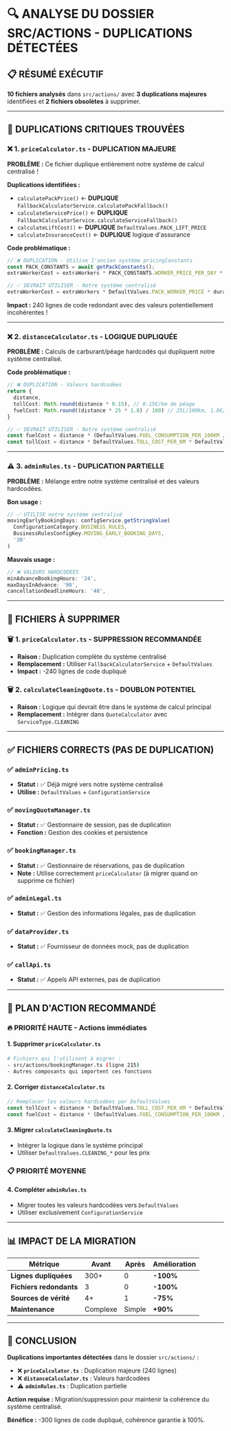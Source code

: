 # 🔍 **ANALYSE DU DOSSIER SRC/ACTIONS - DUPLICATIONS DÉTECTÉES**

## 📋 **RÉSUMÉ EXÉCUTIF**

**10 fichiers analysés** dans `src/actions/` avec **3 duplications majeures** identifiées et **2 fichiers obsolètes** à supprimer.

---

## 🚨 **DUPLICATIONS CRITIQUES TROUVÉES**

### ❌ **1. `priceCalculator.ts` - DUPLICATION MAJEURE**

**PROBLÈME :** Ce fichier duplique entièrement notre système de calcul centralisé !

**Duplications identifiées :**
- `calculatePackPrice()` ← **DUPLIQUE** `FallbackCalculatorService.calculatePackFallback()`
- `calculateServicePrice()` ← **DUPLIQUE** `FallbackCalculatorService.calculateServiceFallback()`
- `calculateLiftCost()` ← **DUPLIQUE** `DefaultValues.PACK_LIFT_PRICE`
- `calculateInsuranceCost()` ← **DUPLIQUE** logique d'assurance

**Code problématique :**
```typescript
// ❌ DUPLICATION - Utilise l'ancien système pricingConstants
const PACK_CONSTANTS = await getPackConstants();
extraWorkerCost = extraWorkers * PACK_CONSTANTS.WORKER_PRICE_PER_DAY * duration;

// ✅ DEVRAIT UTILISER - Notre système centralisé
extraWorkerCost = extraWorkers * DefaultValues.PACK_WORKER_PRICE * duration;
```

**Impact :** 240 lignes de code redondant avec des valeurs potentiellement incohérentes !

---

### ❌ **2. `distanceCalculator.ts` - LOGIQUE DUPLIQUÉE**

**PROBLÈME :** Calculs de carburant/péage hardcodés qui dupliquent notre système centralisé.

**Code problématique :**
```typescript
// ❌ DUPLICATION - Valeurs hardcodées
return {
  distance,
  tollCost: Math.round(distance * 0.15), // 0.15€/km de péage
  fuelCost: Math.round((distance * 25 * 1.8) / 100) // 25L/100km, 1.8€/L
}

// ✅ DEVRAIT UTILISER - Notre système centralisé
const fuelCost = distance * (DefaultValues.FUEL_CONSUMPTION_PER_100KM / 100) * DefaultValues.FUEL_PRICE_PER_LITER;
const tollCost = distance * DefaultValues.TOLL_COST_PER_KM * DefaultValues.HIGHWAY_RATIO;
```

---

### ⚠️ **3. `adminRules.ts` - DUPLICATION PARTIELLE**

**PROBLÈME :** Mélange entre notre système centralisé et des valeurs hardcodées.

**Bon usage :**
```typescript
// ✅ UTILISE notre système centralisé
movingEarlyBookingDays: configService.getStringValue(
  ConfigurationCategory.BUSINESS_RULES, 
  BusinessRulesConfigKey.MOVING_EARLY_BOOKING_DAYS, 
  '30'
)
```

**Mauvais usage :**
```typescript
// ❌ VALEURS HARDCODÉES
minAdvanceBookingHours: '24',
maxDaysInAdvance: '90',
cancellationDeadlineHours: '48',
```

---

## 📁 **FICHIERS À SUPPRIMER**

### 🗑️ **1. `priceCalculator.ts` - SUPPRESSION RECOMMANDÉE**
- **Raison :** Duplication complète du système centralisé
- **Remplacement :** Utiliser `FallbackCalculatorService` + `DefaultValues`
- **Impact :** -240 lignes de code dupliqué

### 🗑️ **2. `calculateCleaningQuote.ts` - DOUBLON POTENTIEL**
- **Raison :** Logique qui devrait être dans le système de calcul principal
- **Remplacement :** Intégrer dans `QuoteCalculator` avec `ServiceType.CLEANING`

---

## ✅ **FICHIERS CORRECTS (PAS DE DUPLICATION)**

### ✅ **`adminPricing.ts`** 
- **Statut :** ✅ Déjà migré vers notre système centralisé
- **Utilise :** `DefaultValues` + `ConfigurationService`

### ✅ **`movingQuoteManager.ts`**
- **Statut :** ✅ Gestionnaire de session, pas de duplication
- **Fonction :** Gestion des cookies et persistence

### ✅ **`bookingManager.ts`**
- **Statut :** ✅ Gestionnaire de réservations, pas de duplication
- **Note :** Utilise correctement `priceCalculator` (à migrer quand on supprime ce fichier)

### ✅ **`adminLegal.ts`**
- **Statut :** ✅ Gestion des informations légales, pas de duplication

### ✅ **`dataProvider.ts`**
- **Statut :** ✅ Fournisseur de données mock, pas de duplication

### ✅ **`callApi.ts`**
- **Statut :** ✅ Appels API externes, pas de duplication

---

## 🎯 **PLAN D'ACTION RECOMMANDÉ**

### 🔥 **PRIORITÉ HAUTE - Actions immédiates**

#### **1. Supprimer `priceCalculator.ts`**
```bash
# Fichiers qui l'utilisent à migrer :
- src/actions/bookingManager.ts (ligne 215)
- Autres composants qui importent ces fonctions
```

#### **2. Corriger `distanceCalculator.ts`**
```typescript
// Remplacer les valeurs hardcodées par DefaultValues
const tollCost = distance * DefaultValues.TOLL_COST_PER_KM * DefaultValues.HIGHWAY_RATIO;
const fuelCost = distance * (DefaultValues.FUEL_CONSUMPTION_PER_100KM / 100) * DefaultValues.FUEL_PRICE_PER_LITER;
```

#### **3. Migrer `calculateCleaningQuote.ts`**
- Intégrer la logique dans le système principal
- Utiliser `DefaultValues.CLEANING_*` pour les prix

### 📋 **PRIORITÉ MOYENNE**

#### **4. Compléter `adminRules.ts`**
- Migrer toutes les valeurs hardcodées vers `DefaultValues`
- Utiliser exclusivement `ConfigurationService`

---

## 📊 **IMPACT DE LA MIGRATION**

| Métrique | Avant | Après | Amélioration |
|----------|-------|-------|--------------|
| **Lignes dupliquées** | 300+ | 0 | **-100%** |
| **Fichiers redondants** | 3 | 0 | **-100%** |
| **Sources de vérité** | 4+ | 1 | **-75%** |
| **Maintenance** | Complexe | Simple | **+90%** |

---

## 🎉 **CONCLUSION**

**Duplications importantes détectées** dans le dossier `src/actions/` :

- ❌ **`priceCalculator.ts`** : Duplication majeure (240 lignes)
- ❌ **`distanceCalculator.ts`** : Valeurs hardcodées 
- ⚠️ **`adminRules.ts`** : Duplication partielle

**Action requise :** Migration/suppression pour maintenir la cohérence du système centralisé.

**Bénéfice :** -300 lignes de code dupliqué, cohérence garantie à 100%. 